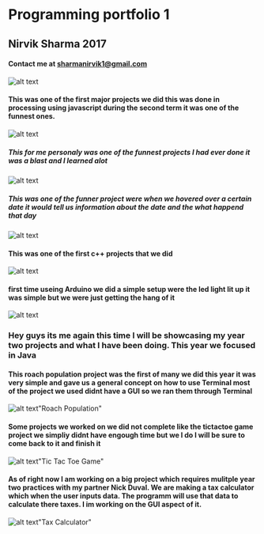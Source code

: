 # Programming portfolio 1
## Nirvik Sharma 2017

#### Contact me at sharmanirvik1@gmail.com
![alt text](https://nirviksharma.github.io/Programming1Portfolio/pic.png "Logo Title Text 1")


####  This was one of the first major projects we did this was done in processing using javascript during the second term it was one of the funnest ones. 
 
![alt text](https://nirviksharma.github.io/Programming1Portfolio/calc.png "Logo Title Text 1")

##### This for me personaly was one of the funnest projects I had ever done it was a blast and I learned alot 
![alt text](https://nirviksharma.github.io/Programming1Portfolio/pong.png "Logo Title Text 1")

##### This was one of the funner project were when we hovered over a certain date it would tell us information about the date and the what happend that day 
![alt text](https://nirviksharma.github.io/Programming1Portfolio/timeline.png "Logo Title Text 1")

#### This was one of the first c++ projects that we did 
![alt text](https://nirviksharma.github.io/Programming1Portfolio/UML.png "Logo Title Text 1")

#### first time useing Arduino we did a simple setup were the led light lit up it was simple but we were just getting the hang of it 
![alt text](https://nirviksharma.github.io/Programming1Portfolio/h.png "Logo Title Text 1")


### Hey guys its me again this time I will be showcasing my year two projects and what I have been doing. This year we focused in Java 

#### This roach population project was the first of many we did this year it was very simple and gave us a general concept on how to use Terminal most of the project we used didnt have a GUI so we ran them through Terminal 

![alt text](https://nirviksharma.github.io/Programming1Portfolio/roach.png)"Roach Population"

#### Some projects we worked on we did not complete like the tictactoe game project we simpliy didnt have engough time but we I do I will be sure to come back to it and finish it
![alt text](https://nirviksharma.github.io/Programming1Portfolio/tictactoe.png)"Tic Tac Toe Game"


#### As of right now I am working on a big project which requires mulitple year two practices with my partner Nick Duval. We are making a tax calculator which when the user inputs data. The programm will use that data to calculate there taxes. I im working on the GUI aspect of it.

![alt text](https://nirviksharma.github.io/Programming1Portfolio/taxes.png)"Tax Calculator"
